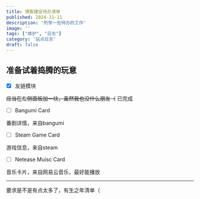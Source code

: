```yaml
---
title: 博客建设待办清单
published: 2024-11-11
description: '列举一些待办的工作'
image: ''
tags: ["维护", "日志"]
category: '站点日志'
draft: false 
---
```


## 准备试着捣腾的玩意
- [x] 友链模块

~~应当在左侧面板加一块，虽然我也没什么朋友（~~
已完成

- [ ] Bangumi Card

番剧详情，来自bangumi

- [ ] Steam Game Card

游戏信息，来自steam

- [ ] Netease Muisc Card

音乐卡片，来自网易云音乐，最好能播放

<hr>

要求是不是有点太多了，有生之年清单（